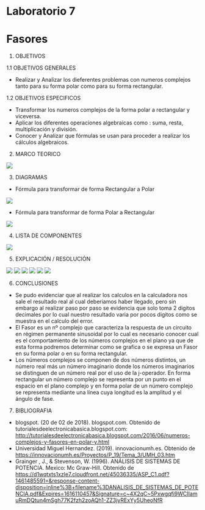 # Laboratorio 7
# Fasores

1. OBJETIVOS

1.1 OBJETIVOS GENERALES

* Realizar y Analizar los dieferentes problemas con numeros complejos tanto para su forma polar como para su forma rectangular.

1.2 OBJETIVOS ESPECIFICOS

* Transformar los numeros complejos de la forma polar a rectangular y viceversa.
* Aplicar los diferentes operaciones algebraicas como : suma, resta, multiplicación y división.
* Conocer y Analizar que fórmulas se usan para proceder a realizar los cálculos algebraicos.

2. MARCO TEORICO

![](https://github.com/JosueCamp2020/Laboratorio-7/blob/main/Imagenes/Números%20complejos%20y%20fasores%20en%20Polar%20y%20Forma%20Rectangular-2.jpg)

3. DIAGRAMAS

* Fórmula para transformar de forma Rectangular a Polar

![](https://github.com/JosueCamp2020/Laboratorio-7/blob/main/Imagenes/Formula%201.png)

* Fórmula para transformar de forma Polar a Rectangular

![](https://github.com/JosueCamp2020/Laboratorio-7/blob/main/Imagenes/Formula%202.png)

4. LISTA DE COMPONENTES

![](https://github.com/JosueCamp2020/Laboratorio-7/blob/main/Imagenes/Lista.png)

5. EXPLICACIÓN / RESOLUCIÓN

![](https://github.com/JosueCamp2020/Laboratorio-7/blob/main/Imagenes/Calculos1.png)
![](https://github.com/JosueCamp2020/Laboratorio-7/blob/main/Imagenes/Calculos2.png)
![](https://github.com/JosueCamp2020/Laboratorio-7/blob/main/Imagenes/Calculos3.png)
![](https://github.com/JosueCamp2020/Laboratorio-7/blob/main/Imagenes/Calculos4.png)
![](https://github.com/JosueCamp2020/Laboratorio-7/blob/main/Imagenes/Calculos5.png)
![](https://github.com/JosueCamp2020/Laboratorio-7/blob/main/Imagenes/Calculos6.png)

6. CONCLUSIONES

* Se pudo evidenciar que al realizar los calculos en la calculadora nos sale el resultado real al cual deberiamos haber llegado, pero sin embargo al realizar paso por paso se evidencia que solo toma 2 digitos decimales por lo cual nuestro resultado varia por pocos digitos como se muestra en el calculo del error.
* El Fasor es un nº complejo que caracteriza la respuesta de un circuito en régimen permanente sinusoidal por lo cual es necesario conocer cual es el comportamiento de los números complejos en el plano ya que de esta forma podremos determinar como se grafica o se expresa un Fasor en su forma polar o en su forma rectangular.
* Los números complejos se componen de dos números distintos, un número real más un número imaginario donde los números imaginarios se distinguen de un número real por el uso de la j-operador. En forma rectangular un número complejo se representa por un punto en el espacio en el plano complejo y en forma polar de un número complejo se representa mediante una línea cuya longitud es la amplitud y el ángulo de fase.

7. BIBLIOGRAFIA

* blogspot. (20 de 02 de 2018). blogspot.com. Obtenido de tutorialesdeelectronicabasica.blogspot.com: http://tutorialesdeelectronicabasica.blogspot.com/2016/06/numeros-complejos-y-fasores-en-polar-y.html
* Universidad Miguel Hernandez. (2019). innovacionumh.es. Obtenido de https://innovacionumh.es/Proyectos/P_19/Tema_3/UMH_03.htm
* Grainger , J., & Stevenson, W. (1996). ANÁLISIS DE SISTEMAS DE POTENCIA. Mexico: Mc Graw-Hill. Obtenido de https://d1wqtxts1xzle7.cloudfront.net/45036335/ASP_C1.pdf?1461485591=&response-content-disposition=inline%3B+filename%3DANALISIS_DE_SISTEMAS_DE_POTENCIA.pdf&Expires=1616110457&Signature=c~4X2qC~5Pxwgqfi9WCIIamuRmDQtun4mSgh77K2fzh2zoAQh1-ZZ3jyRExYy5UheoNfR



